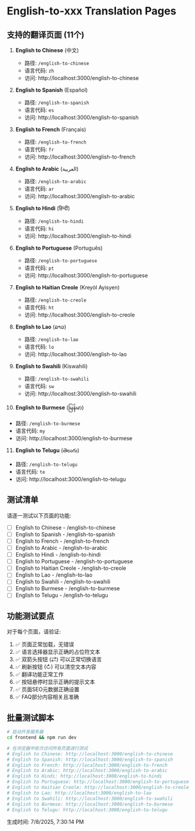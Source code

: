 # English-to-xxx Translation Pages

## 支持的翻译页面 (11个)

1. **English to Chinese** (中文)
   - 路径: `/english-to-chinese`
   - 语言代码: `zh`
   - 访问: http://localhost:3000/english-to-chinese

2. **English to Spanish** (Español)
   - 路径: `/english-to-spanish`
   - 语言代码: `es`
   - 访问: http://localhost:3000/english-to-spanish

3. **English to French** (Français)
   - 路径: `/english-to-french`
   - 语言代码: `fr`
   - 访问: http://localhost:3000/english-to-french

4. **English to Arabic** (العربية)
   - 路径: `/english-to-arabic`
   - 语言代码: `ar`
   - 访问: http://localhost:3000/english-to-arabic

5. **English to Hindi** (हिन्दी)
   - 路径: `/english-to-hindi`
   - 语言代码: `hi`
   - 访问: http://localhost:3000/english-to-hindi

6. **English to Portuguese** (Português)
   - 路径: `/english-to-portuguese`
   - 语言代码: `pt`
   - 访问: http://localhost:3000/english-to-portuguese

7. **English to Haitian Creole** (Kreyòl Ayisyen)
   - 路径: `/english-to-creole`
   - 语言代码: `ht`
   - 访问: http://localhost:3000/english-to-creole

8. **English to Lao** (ລາວ)
   - 路径: `/english-to-lao`
   - 语言代码: `lo`
   - 访问: http://localhost:3000/english-to-lao

9. **English to Swahili** (Kiswahili)
   - 路径: `/english-to-swahili`
   - 语言代码: `sw`
   - 访问: http://localhost:3000/english-to-swahili

10. **English to Burmese** (မြန်မာ)
   - 路径: `/english-to-burmese`
   - 语言代码: `my`
   - 访问: http://localhost:3000/english-to-burmese

11. **English to Telugu** (తెలుగు)
   - 路径: `/english-to-telugu`
   - 语言代码: `te`
   - 访问: http://localhost:3000/english-to-telugu

## 测试清单

请逐一测试以下页面的功能:

- [ ] English to Chinese - /english-to-chinese
- [ ] English to Spanish - /english-to-spanish
- [ ] English to French - /english-to-french
- [ ] English to Arabic - /english-to-arabic
- [ ] English to Hindi - /english-to-hindi
- [ ] English to Portuguese - /english-to-portuguese
- [ ] English to Haitian Creole - /english-to-creole
- [ ] English to Lao - /english-to-lao
- [ ] English to Swahili - /english-to-swahili
- [ ] English to Burmese - /english-to-burmese
- [ ] English to Telugu - /english-to-telugu

## 功能测试要点

对于每个页面，请验证:

1. ✅ 页面正常加载，无错误
2. ✅ 语言选择器显示正确的占位符文本
3. ✅ 双箭头按钮 (⇄) 可以正常切换语言
4. ✅ 刷新按钮 (↻) 可以清空文本内容
5. ✅ 翻译功能正常工作
6. ✅ 按钮悬停时显示正确的提示文本
7. ✅ 页面SEO元数据正确设置
8. ✅ FAQ部分内容相关且准确

## 批量测试脚本

```bash
# 启动开发服务器
cd frontend && npm run dev

# 在浏览器中依次访问所有页面进行测试
# English to Chinese: http://localhost:3000/english-to-chinese
# English to Spanish: http://localhost:3000/english-to-spanish
# English to French: http://localhost:3000/english-to-french
# English to Arabic: http://localhost:3000/english-to-arabic
# English to Hindi: http://localhost:3000/english-to-hindi
# English to Portuguese: http://localhost:3000/english-to-portuguese
# English to Haitian Creole: http://localhost:3000/english-to-creole
# English to Lao: http://localhost:3000/english-to-lao
# English to Swahili: http://localhost:3000/english-to-swahili
# English to Burmese: http://localhost:3000/english-to-burmese
# English to Telugu: http://localhost:3000/english-to-telugu
```

生成时间: 7/8/2025, 7:30:14 PM
